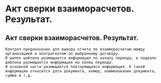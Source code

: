﻿---
description: 2.4.7
---
# Акт сверки взаиморасчетов. Результат.
## Акт сверки взаиморасчетов. Результат.
	Контрол предназначен для вывода отчета по взаиморасчетам между организацией и контрагентом по выбранному договору.
	В шапке шаблона размещается информация по началу периода, в подвале шаблона размещается информация на конец периода.
	В основной части размещается повторяющаяся информация. К такой информации относится дата документа, номер, наименование документа, сумма и т.д.
	
	
